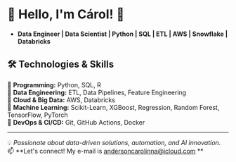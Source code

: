 # 👋 Hello, I'm Cárol! 🚀  

- **Data Engineer | Data Scientist | Python | SQL | ETL | AWS | Snowflake | Databricks**

  
## 🛠️ **Technologies & Skills**  

🔹 **Programming:** Python, SQL, R  
🔹 **Data Engineering:** ETL, Data Pipelines, Feature Engineering  
🔹 **Cloud & Big Data:** AWS, Databricks  
🔹 **Machine Learning:** Scikit-Learn, XGBoost, Regression, Random Forest, TensorFlow, PyTorch  
🔹 **DevOps & CI/CD:** Git, GitHub Actions, Docker  

---

💡 *Passionate about data-driven solutions, automation, and AI innovation.*  
📫 **Let's connect! My e-mail is andersoncarolinna@icloud.com ** 

<!---
carollinaanderson/carollinaanderson is a ✨ special ✨ repository because its `README.md` (this file) appears on your GitHub profile.
You can click the Preview link to take a look at your changes. [LinkedIn](https://www.linkedin.com/in/carollinaanderson)  
--->
